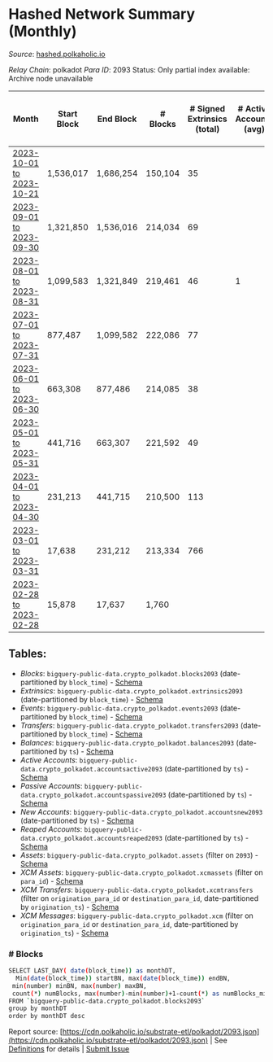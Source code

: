 # Hashed Network Summary (Monthly)

_Source_: [hashed.polkaholic.io](https://hashed.polkaholic.io)

*Relay Chain*: polkadot
*Para ID*: 2093
Status: Only partial index available: Archive node unavailable


| Month | Start Block | End Block | # Blocks | # Signed Extrinsics (total) | # Active Accounts (avg) | # Addresses with Balances (max) | Issues |
| ----- | ----------- | --------- | -------- | --------------------------- | ----------------------- | ------------------------------- | ------ |
| [2023-10-01 to 2023-10-21](/polkadot/2093-hashed/2023-10-31.md) | 1,536,017 | 1,686,254 | 150,104 | 35 |  |  | - 134 (0.09%) |   
| [2023-09-01 to 2023-09-30](/polkadot/2093-hashed/2023-09-30.md) | 1,321,850 | 1,536,016 | 214,034 | 69 |  | 586 | - 133 (0.06%) |   
| [2023-08-01 to 2023-08-31](/polkadot/2093-hashed/2023-08-31.md) | 1,099,583 | 1,321,849 | 219,461 | 46 | 1 | 585 | - 2,806 (1.26%) |   
| [2023-07-01 to 2023-07-31](/polkadot/2093-hashed/2023-07-31.md) | 877,487 | 1,099,582 | 222,086 | 77 |  | 582 | - 10 (0.00%) |   
| [2023-06-01 to 2023-06-30](/polkadot/2093-hashed/2023-06-30.md) | 663,308 | 877,486 | 214,085 | 38 |  | 576 | - 94 (0.04%) |   
| [2023-05-01 to 2023-05-31](/polkadot/2093-hashed/2023-05-31.md) | 441,716 | 663,307 | 221,592 | 49 |  | 573 | -   |   
| [2023-04-01 to 2023-04-30](/polkadot/2093-hashed/2023-04-30.md) | 231,213 | 441,715 | 210,500 | 113 |  | 571 | - 3 (0.00%) |   
| [2023-03-01 to 2023-03-31](/polkadot/2093-hashed/2023-03-31.md) | 17,638 | 231,212 | 213,334 | 766 |  | 571 | - 241 (0.11%) |   
| [2023-02-28 to 2023-02-28](/polkadot/2093-hashed/2023-02-28.md) | 15,878 | 17,637 | 1,760 |  |  | 7 | -   |   

## Tables:

* _Blocks_: `bigquery-public-data.crypto_polkadot.blocks2093` (date-partitioned by `block_time`) - [Schema](/schema/balances.json)
* _Extrinsics_: `bigquery-public-data.crypto_polkadot.extrinsics2093` (date-partitioned by `block_time`) - [Schema](/schema/extrinsics.json)
* _Events_: `bigquery-public-data.crypto_polkadot.events2093` (date-partitioned by `block_time`) - [Schema](/schema/events.json)
* _Transfers_: `bigquery-public-data.crypto_polkadot.transfers2093` (date-partitioned by `block_time`) - [Schema](/schema/transfers.json)
* _Balances_: `bigquery-public-data.crypto_polkadot.balances2093` (date-partitioned by `ts`) - [Schema](/schema/balances.json)
* _Active Accounts_: `bigquery-public-data.crypto_polkadot.accountsactive2093` (date-partitioned by `ts`) - [Schema](/schema/accountsactive.json)
* _Passive Accounts_: `bigquery-public-data.crypto_polkadot.accountspassive2093` (date-partitioned by `ts`) - [Schema](/schema/accountspassive.json)
* _New Accounts_: `bigquery-public-data.crypto_polkadot.accountsnew2093` (date-partitioned by `ts`) - [Schema](/schema/accountsnew.json)
* _Reaped Accounts_: `bigquery-public-data.crypto_polkadot.accountsreaped2093` (date-partitioned by `ts`) - [Schema](/schema/accountsreaped.json)
* _Assets_: `bigquery-public-data.crypto_polkadot.assets` (filter on `2093`) - [Schema](/schema/assets.json)
* _XCM Assets_: `bigquery-public-data.crypto_polkadot.xcmassets` (filter on `para_id`) - [Schema](/schema/xcmassets.json)
* _XCM Transfers_: `bigquery-public-data.crypto_polkadot.xcmtransfers` (filter on `origination_para_id` or `destination_para_id`, date-partitioned by `origination_ts`) - [Schema](/schema/xcmtransfers.json)
* _XCM Messages_: `bigquery-public-data.crypto_polkadot.xcm` (filter on `origination_para_id` or `destination_para_id`, date-partitioned by `origination_ts`) - [Schema](/schema/xcm.json)

### # Blocks
```bash
SELECT LAST_DAY( date(block_time)) as monthDT,
  Min(date(block_time)) startBN, max(date(block_time)) endBN, 
 min(number) minBN, max(number) maxBN, 
 count(*) numBlocks, max(number)-min(number)+1-count(*) as numBlocks_missing 
FROM `bigquery-public-data.crypto_polkadot.blocks2093` 
group by monthDT 
order by monthDT desc
```


Report source: [https://cdn.polkaholic.io/substrate-etl/polkadot/2093.json](https://cdn.polkaholic.io/substrate-etl/polkadot/2093.json) | See [Definitions](/DEFINITIONS.md) for details | [Submit Issue](https://github.com/colorfulnotion/substrate-etl/issues)
